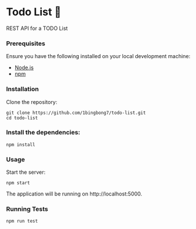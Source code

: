 # Todo List 🚀
REST API for a TODO List

### Prerequisites
Ensure you have the following installed on your local development machine:

- [Node.js](https://nodejs.org/en)
- [npm](https://www.npmjs.com/)
  
### Installation
Clone the repository:

```
git clone https://github.com/1bingbong7/todo-list.git
cd todo-list
```

### Install the dependencies:

```
npm install
```

### Usage
Start the server:

```
npm start
```

The application will be running on http://localhost:5000.

### Running Tests

```
npm run test
```
